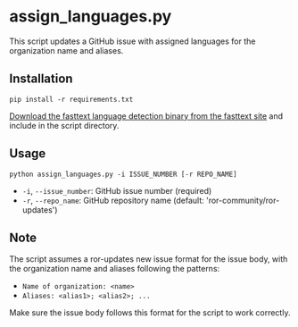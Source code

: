 # assign_languages.py

This script updates a GitHub issue with assigned languages for the organization name and aliases.


## Installation
   ```
   pip install -r requirements.txt
   ```
[Download the fasttext language detection binary from the fasttext site](https://fasttext.cc/docs/en/language-identification.html) and include in the script directory.

## Usage
```
python assign_languages.py -i ISSUE_NUMBER [-r REPO_NAME]
```
- `-i`, `--issue_number`: GitHub issue number (required)
- `-r`, `--repo_name`: GitHub repository name (default: 'ror-community/ror-updates')


## Note

The script assumes a ror-updates new issue format for the issue body, with the organization name and aliases following the patterns:
- `Name of organization: <name>`
- `Aliases: <alias1>; <alias2>; ...`

Make sure the issue body follows this format for the script to work correctly.